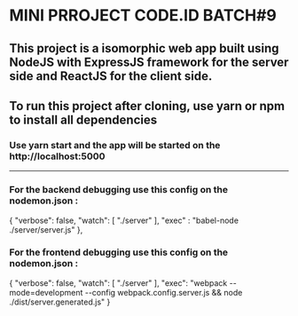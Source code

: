 # MINI PRROJECT CODE.ID BATCH#9

## This project is a isomorphic web app built using NodeJS with ExpressJS framework for the server side and ReactJS for the client side.

## To run this project after cloning, use yarn or npm to install all dependencies

### Use yarn start and the app will be started on the http://localhost:5000

---- 

### For the backend debugging use this config on the nodemon.json : 

{
    "verbose": false,
    "watch": [
      "./server"
    ],
    "exec" : "babel-node ./server/server.js"
},

### For the frontend debugging use this config on the nodemon.json : 

{
    "verbose": false,
    "watch": [
      "./server"
    ],
    "exec": "webpack --mode=development --config webpack.config.server.js && node ./dist/server.generated.js"
}
